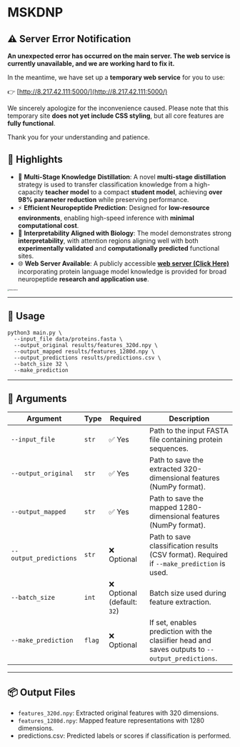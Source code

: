# MSKDNP

  
## ⚠️ Server Error Notification

****An unexpected error has occurred on the main server. The web service is currently unavailable, and we are working hard to fix it.****

In the meantime, we have set up a **temporary web service** for you to use:

👉 [http://8.217.42.111:5000/](http://8.217.42.111:5000/)

We sincerely apologize for the inconvenience caused. Please note that this temporary site **does not yet include CSS styling**, but all core features are **fully functional**. 

Thank you for your understanding and patience.


## 📌 Highlights

- 🔬 **Multi-Stage Knowledge Distillation**:
   A novel **multi-stage distillation** strategy is used to transfer classification knowledge from a high-capacity **teacher model** to a compact **student model**, achieving **over 98% parameter reduction** while preserving performance.
- ⚡ **Efficient Neuropeptide Prediction**:
   Designed for **low-resource environments**, enabling high-speed inference with **minimal computational cost**.
- 🧠 **Interpretability Aligned with Biology**:
   The model demonstrates strong **interpretability**, with attention regions aligning well with both **experimentally validated** and **computationally predicted** functional sites.
- 🌐 **Web Server Available**:
   A publicly accessible ****[web server (Click Here)](https://awi.cuhk.edu.cn/~biosequence/MSKDNP/index.php)**** incorporating protein language model knowledge is provided for broad neuropeptide **research and application use**.





<img src=".\figure\Interpretive.png" alt="Interpretive" style="zoom: 25%;" />





------

## 🚀 Usage

```
python3 main.py \
  --input_file data/proteins.fasta \
  --output_original results/features_320d.npy \
  --output_mapped results/features_1280d.npy \
  --output_predictions results/predictions.csv \
  --batch_size 32 \
  --make_prediction
```

------

## 🧾 Arguments

| Argument               | Type   | Required                   | Description                                                  |
| ---------------------- | ------ | -------------------------- | ------------------------------------------------------------ |
| `--input_file`         | `str`  | ✅ Yes                      | Path to the input FASTA file containing protein sequences.   |
| `--output_original`    | `str`  | ✅ Yes                      | Path to save the extracted 320-dimensional features (NumPy format). |
| `--output_mapped`      | `str`  | ✅ Yes                      | Path to save the mapped 1280-dimensional features (NumPy format). |
| `--output_predictions` | `str`  | ❌ Optional                 | Path to save classification results (CSV format). Required if `--make_prediction` is used. |
| `--batch_size`         | `int`  | ❌ Optional (default: `32`) | Batch size used during feature extraction.                   |
| `--make_prediction`    | `flag` | ❌ Optional                 | If set, enables prediction with the clasiifier head and saves outputs to `--output_predictions`. |

------

## 📦 Output Files

- `features_320d.npy`: Extracted original features with 320 dimensions.
- `features_1280d.npy`: Mapped feature representations with 1280 dimensions.
- predictions.csv: Predicted labels or scores if classification is performed.
